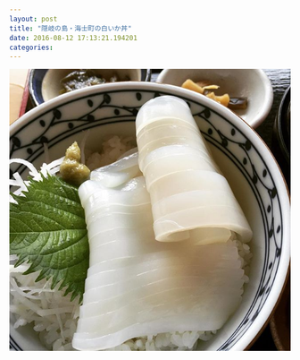 ```yaml
---
layout: post
title: "隠岐の島・海士町の白いか丼"
date: 2016-08-12 17:13:21.194201
categories: 
---
```


![](/assets/images/201608/13767467_1635441636767402_1127726063_n.jpg)


